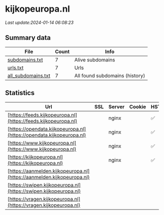 # kijkopeuropa.nl
*Last update:2024-01-14 06:08:23*
## Summary data
| File       | Count | Info |
|------------|-------|------|
|[subdomains.txt](/data/kijkopeuropa/subdomains.txt)|7|Alive subdomains|
|[urls.txt](/data/kijkopeuropa/urls.txt)|7|Urls|
|[all_subdomains.txt](/data/kijkopeuropa/all_subdomains.txt)|7|All found subdomains (history)|
## Statistics
| Url | SSL | Server | Cookie | HSTS | CSP | XFO | XXP | RP | Tech |
|------------|-------|------|------|------|------|------|------|------|------|
|[https://feeds.kijkopeuropa.nl](https://feeds.kijkopeuropa.nl)| |nginx| |:white_check_mark: | | |:white_check_mark: |:white_check_mark: |:white_check_mark: |HSTS Nginx|
|[https://opendata.kijkopeuropa.nl](https://opendata.kijkopeuropa.nl)| |nginx| |:white_check_mark: | | |:white_check_mark: |:white_check_mark: |:white_check_mark: |HSTS Nginx|
|[https://www.kijkopeuropa.nl](https://www.kijkopeuropa.nl)| |nginx| |:white_check_mark: | |:warning: |:white_check_mark: |:white_check_mark: |:white_check_mark: |Bloomreach HSTS Ngin...|
|[https://kijkopeuropa.nl](https://kijkopeuropa.nl)| |nginx| |:white_check_mark: | |:warning: |:white_check_mark: |:white_check_mark: |:white_check_mark: |HSTS Nginx|
|[https://aanmelden.kijkopeuropa.nl](https://aanmelden.kijkopeuropa.nl)| | | | | | | |:white_check_mark: |HSTS|
|[https://swipen.kijkopeuropa.nl](https://swipen.kijkopeuropa.nl)| | | | | | | |:white_check_mark: |HSTS|
|[https://vragen.kijkopeuropa.nl](https://vragen.kijkopeuropa.nl)| | | | | | | |:white_check_mark: |HSTS|
